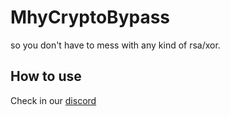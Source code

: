 # MhyCryptoBypass
so you don't have to mess with any kind of rsa/xor.

## How to use
Check in our [discord](https://discord.gg/reversedrooms)
